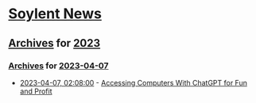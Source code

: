 # [Soylent News](../../../README.md)

## [Archives](../../index.md) for [2023](../index.md)

### [Archives](../../index.md) for [2023-04-07](index.md)

* [2023-04-07, 02:08:00](https://soylentnews.org/article.pl?sid=23/04/06/129213&from=rss) - [Accessing Computers With ChatGPT for Fun and Profit](https://soylentnews.org/article.pl?sid=23/04/06/129213&from=rss)
